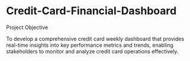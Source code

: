 # Credit-Card-Financial-Dashboard

Project Objective

To develop a comprehensive credit card weekly dashboard that provides real-time insights into key performance metrics and trends, enabling stakeholders to monitor and analyze credit card operations effectively.
